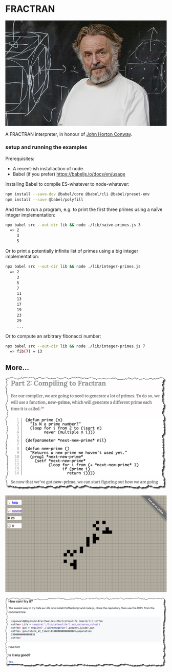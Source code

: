 # FRACTRAN

![John Horton Conway at the blackboard](assets/Conway_1k.jpg)

A FRACTRAN interpreter, in honour of [John Horton Conway](https://www.math.princeton.edu/people/john-conway).

### setup and running the examples

Prerequisites:

- A recent-ish installaction of node.
- Babel (if you prefer) https://babeljs.io/docs/en/usage

Installing Babel to compile ES-whatever to node-whatever:

```bash
npm install --save-dev @babel/core @babel/cli @babel/preset-env
npm install --save @babel/polyfill
```

And then to run a program, e.g. to print the first three primes using a naïve integer implementation:

```bash
npx babel src --out-dir lib && node ./lib/naive-primes.js 3
  => 2
     3
     5
```

Or to print a potentially infinite list of primes using a big integer implementation:

```bash
npx babel src --out-dir lib && node ./lib/integer-primes.js
  => 2
     3
     5
     7
     11
     13
     17
     19
     23
     29
     ...
```

Or to compute an arbitrary fibonacci number:

```bash
npx babel src --out-dir lib && node ./lib/integer-primes.js 7
  => fib(7) = 13
```

## More...

[![Building Fizzbuzz in Fractran from the Bottom Up](assets/compiling-to-fractran.png)](https://malisper.me/building-fizzbuzz-fractran-bottom/)

[![HashLife, in the browser](assets/raganwald-hashlife.png)](http://raganwald.com/hashlife/)

[![Gosper’s HashLife in Literate CoffeeScript](assets/cafe-au-life.png)](https://github.com/raganwald/cafeaulife)

